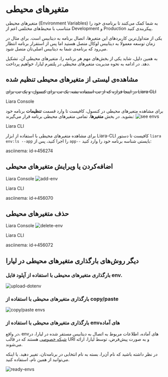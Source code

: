 # متغیرهای محیطی 
متغیرهای محیطی (Environment Variables) به شما کمک می‌کنند تا برنامه‌ی خود را متناسب با محیط‌های مختلفی اعم از Development و Production پیکربندی کنید.

 یکی از متداول‌ترین کاربردهای این متغیرها، اتصال برنامه به دیتابیس است. برای مثال در زمان توسعه معمولا به دیتابیس لوکال متصل هستید اما پس از استقرار برنامه انتظار می‌رود که برنامه‌ی شما به دیتابیس اصلی‌تان متصل شود.

به همین دلیل، شاید یکی از بخش‌های مهم هر برنامه را، متغیرهای محیطی آن، تشکیل دهد. در ادامه به نحوه مدیریت متغیرهای محیطی در پلتفرم لیارا، خواهیم پرداخت.

## مشاهده‌ی لیستی از متغیرهای محیطی تنظیم شده

 ~~در اینجا
قراره که از تب استفاده بشه. یک تب برای کنسول، و یک تب برای Liara CLI~~

Liara Console

برای مشاهده متغیرهای محیطی در کنسول، کافیست تا وارد قسمت **تنظیمات** برنامه خود بشوید. در بخش **متغیرها**، تمامی متغیرهای محیطی برنامه قرار می‌گیرند:
![see envs](https://files.liara.ir/liara/docs/see-envs.png)


Liara CLI

برای مشاهده متغیرهای محیطی با استفاده از ابزار Liara-CLI کافیست تا دستور `liara env:ls --app` را اجرا کنید، پس از `app--` بایستی شناسه برنامه خود را وارد کنید:

<div>asciinema: id->456274</div>

## اضافه‌کردن یا ویرایش متغیرهای محیطی

Liara Console
![add-env](https://files.liara.ir/docs/django/set-and-edit-environment-variables.gif)

Liara CLI
<div>asciinema: id->456070</div>

## حذف متغیرهای محیطی

Liara Console
![delete-env](https://files.liara.ir/docs/django/remove-an-environment-variable.gif)

Liara CLI
<div>asciinema: id->456072</div>

## دیگر روش‌های بارگذاری متغیرهای محیطی در لیارا

### بارگذاری متغیرهای محیطی با استفاده از آپلود فایل env.
![upload-dotenv](https://files.liara.ir/docs/envs/upload-env-files.gif)

### بارگذاری متغیرهای محیطی با استفاده از copy/paste

![copy/paste envs](https://files.liara.ir/docs/envs/copy-paste-envs.gif)

### بارگذاری متغیرهای محیطی با استفاده از envهای آماده
در واقع، envهای آماده، اطلاعات مربوط به اتصال به دیتابیس مستقر شده در لیارا، در [شبکه‌ خصوصی](./private-networks.md) هستند که در قالب URI و به صورت پیش‌فرض، توسط لیارا، ارائه می‌شوند.

در نظر داشته باشید که نام آن‌را، بسته به نام انتخابی در برنامه‌تان، تغییر دهید. یا اینکه می‌توانید از همین نام، استفاده کنید.

![ready-envs](https://files.liara.ir/docs/envs/ready-envs.gif)

